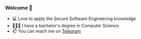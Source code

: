 ### Welcome 👋
- 💻 Love to apply the Secure Software Engineering knowledge
- 👨🏻‍🎓 I have a bachelor's degree in Computer Science
- 📫 You can reach me on [Telegram](https://t.me/fabiocaiulo)

